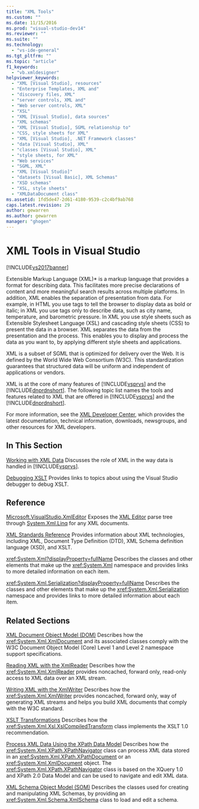 ```yaml
---
title: "XML Tools"
ms.custom: ""
ms.date: 11/15/2016
ms.prod: "visual-studio-dev14"
ms.reviewer: ""
ms.suite: ""
ms.technology:
  - "vs-ide-general"
ms.tgt_pltfrm: ""
ms.topic: "article"
f1_keywords:
  - "vb.xmldesigner"
helpviewer_keywords:
  - "XML [Visual Studio], resources"
  - "Enterprise Templates, XML and"
  - "discovery files, XML"
  - "server controls, XML and"
  - "Web server controls, XML"
  - "XSL"
  - "XML [Visual Studio], data sources"
  - "XML schemas"
  - "XML [Visual Studio], SGML relationship to"
  - "CSS, style sheets for XML"
  - "XML [Visual Studio], .NET Framework classes"
  - "data [Visual Studio], XML"
  - "classes [Visual Studio], XML"
  - "style sheets, for XML"
  - "Web services"
  - "SGML, XML"
  - "XML [Visual Studio]"
  - "datasets [Visual Basic], XML Schemas"
  - "XSD schemas"
  - "XSL, style sheets"
  - "XMLDataDocument class"
ms.assetid: 1fd5de47-2d61-4180-9539-c2c4bf9ab768
caps.latest.revision: 29
author: gewarren
ms.author: gewarren
manager: "ghogen"
---
```

# XML Tools in Visual Studio
[!INCLUDE[vs2017banner](../includes/vs2017banner.md)]


Extensible Markup Language (XML)* is a markup language that provides a format for describing data. This facilitates more precise declarations of content and more meaningful search results across multiple platforms. In addition, XML enables the separation of presentation from data. For example, in HTML you use tags to tell the browser to display data as bold or italic; in XML you use tags only to describe data, such as city name, temperature, and barometric pressure. In XML you use style sheets such as Extensible Stylesheet Language (XSL) and cascading style sheets (CSS) to present the data in a browser. XML separates the data from the presentation and the process. This enables you to display and process the data as you want to, by applying different style sheets and applications.

 XML is a subset of SGML that is optimized for delivery over the Web. It is defined by the World Wide Web Consortium (W3C). This standardization guarantees that structured data will be uniform and independent of applications or vendors.

 XML is at the core of many features of [!INCLUDE[vsprvs](../includes/vsprvs-md.md)] and the [!INCLUDE[dnprdnshort](../includes/dnprdnshort-md.md)]. The following topic list names the tools and features related to XML that are offered in [!INCLUDE[vsprvs](../includes/vsprvs-md.md)] and the [!INCLUDE[dnprdnshort](../includes/dnprdnshort-md.md)].

 For more information, see the [XML Developer Center](http://go.microsoft.com/fwlink/?LinkID=100176), which provides the latest documentation, technical information, downloads, newsgroups, and other resources for XML developers.

## In This Section
 [Working with XML Data](../xml-tools/working-with-xml-data.md)
 Discusses the role of XML in the way data is handled in [!INCLUDE[vsprvs](../includes/vsprvs-md.md)].

 [Debugging XSLT](../xml-tools/debugging-xslt.md)
 Provides links to topics about using the Visual Studio debugger to debug XSLT.

## Reference
 [Microsoft.VisualStudio.XmlEditor](http://go.microsoft.com/fwlink/?LinkID=165699)
 Exposes the [XML Editor](http://go.microsoft.com/fwlink/?LinkId=228249) parse tree through [System.Xml.Linq](http://go.microsoft.com/fwlink/?LinkId=228250) for any XML documents.

 [XML Standards Reference](http://msdn.microsoft.com/en-us/79c78508-c9d0-423a-a00f-672e855de401)
 Provides information about XML technologies, including XML, Document Type Definition (DTD), XML Schema definition language (XSD), and XSLT.

 <xref:System.Xml?displayProperty=fullName>
 Describes the classes and other elements that make up the <xref:System.Xml> namespace and provides links to more detailed information on each item.

 <xref:System.Xml.Serialization?displayProperty=fullName>
 Describes the classes and other elements that make up the <xref:System.Xml.Serialization> namespace and provides links to more detailed information about each item.

## Related Sections
 [XML Document Object Model (DOM)](http://msdn.microsoft.com/library/b5e52844-4820-47c0-a61d-de2da33e9f54)
 Describes how the <xref:System.Xml.XmlDocument> and its associated classes comply with the W3C Document Object Model (Core) Level 1 and Level 2 namespace support specifications.

 [Reading XML with the XmlReader](http://msdn.microsoft.com/en-us/3029834c-a27e-4331-b7aa-711924062182)
 Describes how the <xref:System.Xml.XmlReader> provides noncached, forward only, read-only access to XML data over an XML stream.

 [Writing XML with the XmlWriter](http://msdn.microsoft.com/en-us/ea41f72c-e1d3-4e0a-ab0f-f0eb1c27ab86)
 Describes how the <xref:System.Xml.XmlWriter> provides noncached, forward only, way of generating XML streams and helps you build XML documents that comply with the W3C standard.

 [XSLT Transformations](http://msdn.microsoft.com/library/202f8820-224c-494f-b61e-cd127eac6e03)
 Describes how the <xref:System.Xml.Xsl.XslCompiledTransform> class implements the XSLT 1.0 recommendation.

 [Process XML Data Using the XPath Data Model](http://msdn.microsoft.com/library/536c6fce-1453-4654-9c72-bca54d47e081)
 Describes how the <xref:System.Xml.XPath.XPathNavigator> class can process XML data stored in an <xref:System.Xml.XPath.XPathDocument> or an <xref:System.Xml.XmlDocument> object. The <xref:System.Xml.XPath.XPathNavigator> class is based on the XQuery 1.0 and XPath 2.0 Data Model and can be used to navigate and edit XML data.

 [XML Schema Object Model (SOM)](http://msdn.microsoft.com/library/a897a599-ffd1-43f9-8807-e58c8a7194cd)
 Describes the classes used for creating and manipulating XML Schemas, by providing an <xref:System.Xml.Schema.XmlSchema> class to load and edit a schema.
